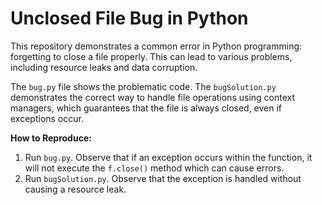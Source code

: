 # Unclosed File Bug in Python

This repository demonstrates a common error in Python programming: forgetting to close a file properly.  This can lead to various problems, including resource leaks and data corruption.

The `bug.py` file shows the problematic code. The `bugSolution.py` demonstrates the correct way to handle file operations using context managers, which guarantees that the file is always closed, even if exceptions occur.

**How to Reproduce:**
1. Run `bug.py`. Observe that if an exception occurs within the function, it will not execute the `f.close()` method which can cause errors.
2. Run `bugSolution.py`. Observe that the exception is handled without causing a resource leak.